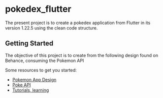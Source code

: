 # pokedex_flutter

The present project is to create a pokedex application from Flutter in its version 1.22.5 using the clean code structure.

## Getting Started

The objective of this project is to create from the following design found on Behance, consuming the Pokemon API

Some resources to get you started:

- [Pokemon App Design](https://www.behance.net/gallery/113562309/Pokemon-Pokedex-Website-Redesign-Concept?tracking_source=search_projects%7Capps%20pokedex)
- [Poke API](https://pokeapi.co/)
- [Tutorials, learning](https://www.youtube.com/playlist?list=PLB6lc7nQ1n4iYGE_khpXRdJkJEp9WOech)